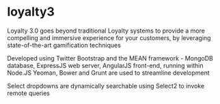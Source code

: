 loyalty3
==============

Loyalty 3.0 goes beyond traditional Loyalty systems to provide a more compelling and immersive experience for your customers, by leveraging state-of-the-art gamification techniques

Developed using Twitter Bootstrap and the MEAN framework - MongoDB database, ExpressJS web server, AngularJS front-end, running within Node.JS
Yeoman, Bower and Grunt are used to streamline development

Select dropdowns are dynamically searchable using Select2 to invoke remote queries
